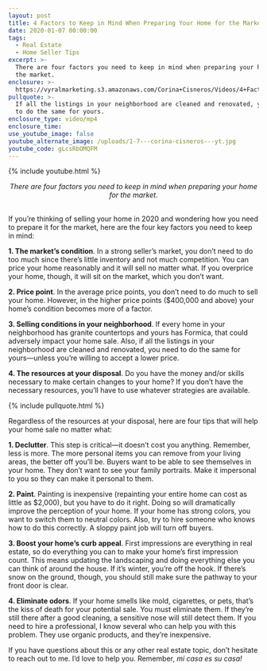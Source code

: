 ```yaml
---
layout: post
title: 4 Factors to Keep in Mind When Preparing Your Home for the Market
date: 2020-01-07 00:00:00
tags:
  - Real Estate
  - Home Seller Tips
excerpt: >-
  There are four factors you need to keep in mind when preparing your home for
  the market.
enclosure: >-
  https://vyralmarketing.s3.amazonaws.com/Corina+Cisneros/Videos/4+Factors+to+Keep+in+Mind+When+Preparing+Your+Home+for+the+Market.mp4
pullquote: >-
  If all the listings in your neighborhood are cleaned and renovated, you need
  to do the same for yours.
enclosure_type: video/mp4
enclosure_time:
use_youtube_image: false
youtube_alternate_image: /uploads/1-7---corina-cisneros---yt.jpg
youtube_code: gLcsRbOMQFM
---
```


{% include youtube.html %}

<center><em>There are four factors you need to keep in mind when preparing your home for the market.</em></center>

<br>If you’re thinking of selling your home in 2020 and wondering how you need to prepare it for the market, here are the four key factors you need to keep in mind:

**1\. The market’s condition**. In a strong seller’s market, you don’t need to do too much since there’s little inventory and not much competition. You can price your home reasonably and it will sell no matter what. If you overprice your home, though, it will sit on the market, which you don’t want.

**2\. Price point**. In the average price points, you don’t need to do much to sell your home. However, in the higher price points ($400,000 and above) your home’s condition becomes more of a factor.

**3\. Selling conditions in your neighborhood**. If every home in your neighborhood has granite countertops and yours has Formica, that could adversely impact your home sale. Also, if all the listings in your neighborhood are cleaned and renovated, you need to do the same for yours—unless you’re willing to accept a lower price.

**4\. The resources at your disposal**. Do you have the money and/or skills necessary to make certain changes to your home? If you don’t have the necessary resources, you’ll have to use whatever strategies are available.

{% include pullquote.html %}

Regardless of the resources at your disposal, here are four tips that will help your home sale no matter what:

**1\. Declutter**. This step is critical—it doesn’t cost you anything. Remember, less is more. The more personal items you can remove from your living areas, the better off you’ll be. Buyers want to be able to see themselves in your home. They don’t want to see your family portraits. Make it impersonal to you so they can make it personal to them.

**2\. Paint**. Painting is inexpensive (repainting your entire home can cost as little as $2,000), but you have to do it right. Doing so will dramatically improve the perception of your home. If your home has strong colors, you want to switch them to neutral colors. Also, try to hire someone who knows how to do this correctly. A sloppy paint job will turn off buyers.

**3\. Boost your home’s curb appeal**. First impressions are everything in real estate, so do everything you can to make your home’s first impression count. This means updating the landscaping and doing everything else you can think of around the house. If it’s winter, you’re off the hook. If there’s snow on the ground, though, you should still make sure the pathway to your front door is clear.

**4\. Eliminate odors**. If your home smells like mold, cigarettes, or pets, that’s the kiss of death for your potential sale. You must eliminate them. If they’re still there after a good cleaning, a sensitive nose will still detect them. If you need to hire a professional, I know several who can help you with this problem. They use organic products, and they’re inexpensive.

If you have questions about this or any other real estate topic, don’t hesitate to reach out to me. I’d love to help you. Remember, *mi casa es su casa\!*